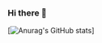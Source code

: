 ### Hi there 👋

[![Anurag's GitHub stats](https://github-readme-stats.vercel.app/api?username=GianMariaRicciolini&amp;show_icons=true&amp;hide=contribs,prs&amp;cache_seconds=86400&amp;theme=radical)]
